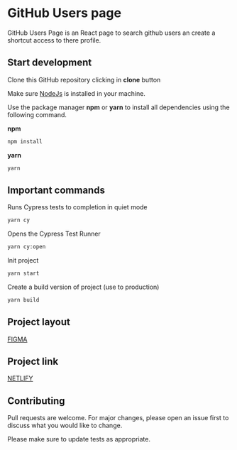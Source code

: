 # GitHub Users page

GitHub Users Page is an React page to search github users an create a shortcut access to there profile.

## Start development

Clone this GitHub repository clicking in **clone** button

Make sure [NodeJs](https://nodejs.org/en/) is installed in your machine.

Use the package manager **npm** or **yarn** to install all dependencies using the following command.

**npm**

```bash
npm install
```

**yarn**

```bash
yarn
```

## Important commands

Runs Cypress tests to completion in quiet mode

```bash
yarn cy
```

Opens the Cypress Test Runner

```bash
yarn cy:open
```

Init project

```bash
yarn start
```

Create a build version of project (use to production)

```bash
yarn build
```

## Project layout

[FIGMA](https://www.figma.com/file/ejcYkg4vlGt0OEBatQ9XCf/Untitled?node-id=2%3A141)

## Project link

[NETLIFY](https://gh-users.netlify.app/)

## Contributing

Pull requests are welcome. For major changes, please open an issue first to discuss what you would like to change.

Please make sure to update tests as appropriate.
